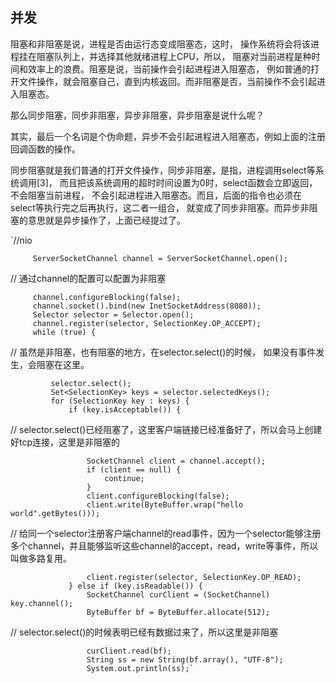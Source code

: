 ## 并发

阻塞和非阻塞是说，进程是否由运行态变成阻塞态，这时，
操作系统将会将该进程挂在阻塞队列上，并选择其他就绪进程上CPU，所以，
阻塞对当前进程是种时间和效率上的浪费。阻塞是说，当前操作会引起进程进入阻塞态，
例如普通的打开文件操作，就会阻塞自己，直到内核返回。而非阻塞是否，当前操作不会引起进入阻塞态。

那么同步阻塞，同步非阻塞，异步非阻塞，异步阻塞是说什么呢？

其实，最后一个名词是个伪命题，异步不会引起进程进入阻塞态，例如上面的注册回调函数的操作。

同步阻塞就是我们普通的打开文件操作，同步非阻塞，是指，进程调用select等系统调用[3]，
而且把该系统调用的超时时间设置为0时，select函数会立即返回，不会阻塞当前进程，
不会引起进程进入阻塞态。而且，后面的指令也必须在select等执行完之后再执行，这二者一组合，
就变成了同步非阻塞。而异步非阻塞的意思就是异步操作了，上面已经提过了。

`//nio

         ServerSocketChannel channel = ServerSocketChannel.open();
       
 // 通过channel的配置可以配置为非阻塞
 
         channel.configureBlocking(false);
         channel.socket().bind(new InetSocketAddress(8080));
         Selector selector = Selector.open();
         channel.register(selector, SelectionKey.OP_ACCEPT);
         while (true) {
         
 // 虽然是非阻塞，也有阻塞的地方，在selector.select()的时候， 如果没有事件发生，会阻塞在这里。
 
             selector.select();
             Set<SelectionKey> keys = selector.selectedKeys();
             for (SelectionKey key : keys) {
                 if (key.isAcceptable()) {
                 
 // selector.select()已经阻塞了，这里客户端链接已经准备好了，所以会马上创建好tcp连接，这里是非阻塞的
 
                     SocketChannel client = channel.accept();
                     if (client == null) {
                         continue;
                     }
                     client.configureBlocking(false);
                     client.write(ByteBuffer.wrap("hello world".getBytes()));
                     
 // 给同一个selector注册客户端channel的read事件，因为一个selector能够注册多个channel，并且能够监听这些channel的accept，read，write等事件，所以叫做多路复用。  
 
                     client.register(selector, SelectionKey.OP_READ);
                 } else if (key.isReadable()) {
                     SocketChannel curClient = (SocketChannel) key.channel();
                     ByteBuffer bf = ByteBuffer.allocate(512);
                     
 // selector.select()的时候表明已经有数据过来了，所以这里是非阻塞
 
                     curClient.read(bf);
                     String ss = new String(bf.array(), "UTF-8");
                     System.out.println(ss);`
